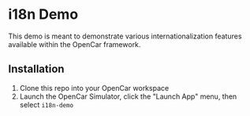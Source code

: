 # i18n Demo
This demo is meant to demonstrate various internationalization features available within the OpenCar framework.

## Installation
1. Clone this repo into your OpenCar workspace
2. Launch the OpenCar Simulator, click the "Launch App" menu, then select `i18n-demo`
